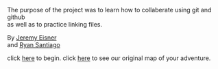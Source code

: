 The purpose of the project was to learn how to collaberate using git and github  
as well as to practice linking files.


By [Jeremy Eisner](https://github.com/Jeremye3180)  
and [Ryan Santiago](https://github.com/ryans4707)


click [here](choices/start-adventure.md) to begin.
click [here](https://docs.google.com/a/hstat.org/drawings/d/17m3uzF68KNvtAJUbEgUe16Pw5r2-wJCrCbzkQ0vie2g/edit?usp=sharing_eid&ts=5633b0a7) to see our original map of your adventure.